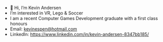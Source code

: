 - 👋 Hi, I’m Kevin Andersen
- I’m interested in VR, Lego & Soccer
- I am a recent Computer Games Development graduate with a first class honours
- Email: kevinespen@hotmail.com
- LinkedIn: https://www.linkedin.com/in/kevin-andersen-8347bb185/ 


